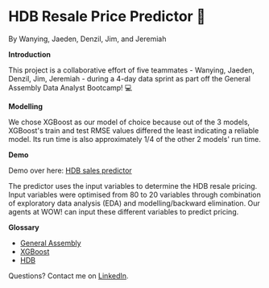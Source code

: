 # **HDB Resale Price Predictor** 🏡 

By Wanying, Jaeden, Denzil, Jim, and Jeremiah

**Introduction**

This project is a collaborative effort of five teammates - Wanying, Jaeden, Denzil, Jim, Jeremiah - during a 4-day data sprint as part off the General Assembly Data Analyst Bootcamp! 💻

**Modelling**

We chose XGBoost as our model of choice because out of the 3 models, XGBoost's train and test RMSE values differed the least indicating a reliable model. Its run time is also approximately 1/4 of the other 2 models' run time. 

**Demo**

Demo over here: [HDB sales predictor](https://datasprint-wy.streamlit.app/)

The predictor uses the input variables to determine the HDB resale pricing. 
Input variables were optimised from 80 to 20 variables through combination of exploratory data analysis (EDA) and modelling/backward elimination.
Our agents at WOW! can input these different variables to predict pricing.

**Glossary**
- [General Assembly](https://generalassemb.ly/)
- [XGBoost](https://www.nvidia.com/en-us/glossary/xgboost/)
- [HDB](https://www.hdb.gov.sg/cs/infoweb/homepage)

Questions? Contact me on [LinkedIn](https://www.linkedin.com/in/wanying-chin/).
